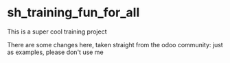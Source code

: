 # sh_training_fun_for_all
This is a super cool training project 

There are some changes here, taken straight from the odoo community: just as examples, please don't use me
